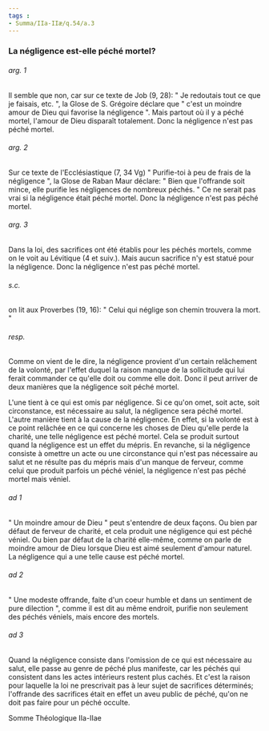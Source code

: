 ```yaml
---
tags : 
- Summa/IIa-IIæ/q.54/a.3
---
```


### La négligence est-elle péché mortel?

###### arg. 1
Il semble que non, car sur ce texte de Job (9, 28): " Je redoutais tout ce que je faisais, etc. ", la Glose de S. Grégoire déclare que " c'est un moindre amour de Dieu qui favorise la négligence ". Mais partout où il y a péché mortel, l'amour de Dieu disparaît totalement. Donc la négligence n'est pas péché mortel. 

###### arg. 2
Sur ce texte de l'Ecclésiastique (7, 34 Vg) " Purifie-toi à peu de frais de la négligence ", la Glose de Raban Maur déclare: " Bien que l'offrande soit mince, elle purifie les négligences de nombreux péchés. " Ce ne serait pas vrai si la négligence était péché mortel. Donc la négligence n'est pas péché mortel. 

###### arg. 3
Dans la loi, des sacrifices ont été établis pour les péchés mortels, comme on le voit au Lévitique (4 et suiv.). Mais aucun sacrifice n'y est statué pour la négligence. Donc la négligence n'est pas péché mortel. 

###### s.c.
on lit aux Proverbes (19, 16): " Celui qui néglige son chemin trouvera la mort. " 

###### resp.
Comme on vient de le dire, la négligence provient d'un certain relâchement de la volonté, par l'effet duquel la raison manque de la sollicitude qui lui ferait commander ce qu'elle doit ou comme elle doit. Donc il peut arriver de deux manières que la négligence soit péché mortel. 

L'une tient à ce qui est omis par négligence. Si ce qu'on omet, soit acte, soit circonstance, est nécessaire au salut, la négligence sera péché mortel. L'autre manière tient à la cause de la négligence. En effet, si la volonté est à ce point relâchée en ce qui concerne les choses de Dieu qu'elle perde la charité, une telle négligence est péché mortel. Cela se produit surtout quand la négligence est un effet du mépris. En revanche, si la négligence consiste à omettre un acte ou une circonstance qui n'est pas nécessaire au salut et ne résulte pas du mépris mais d'un manque de ferveur, comme celui que produit parfois un péché véniel, la négligence n'est pas péché mortel mais véniel. 

###### ad 1
" Un moindre amour de Dieu " peut s'entendre de deux façons. Ou bien par défaut de ferveur de charité, et cela produit une négligence qui est péché véniel. Ou bien par défaut de la charité elle-même, comme on parle de moindre amour de Dieu lorsque Dieu est aimé seulement d'amour naturel. La négligence qui a une telle cause est péché mortel. 

###### ad 2
" Une modeste offrande, faite d'un coeur humble et dans un sentiment de pure dilection ", comme il est dit au même endroit, purifie non seulement des péchés véniels, mais encore des mortels. 

###### ad 3
Quand la négligence consiste dans l'omission de ce qui est nécessaire au salut, elle passe au genre de péché plus manifeste, car les péchés qui consistent dans les actes intérieurs restent plus cachés. Et c'est la raison pour laquelle la loi ne prescrivait pas à leur sujet de sacrifices déterminés; l'offrande des sacrifices était en effet un aveu public de péché, qu'on ne doit pas faire pour un péché occulte. 

Somme Théologique IIa-IIae 

